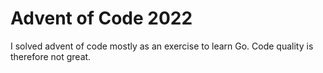 # Advent of Code 2022
I solved advent of code mostly as an exercise to learn Go. Code quality is therefore not great. 